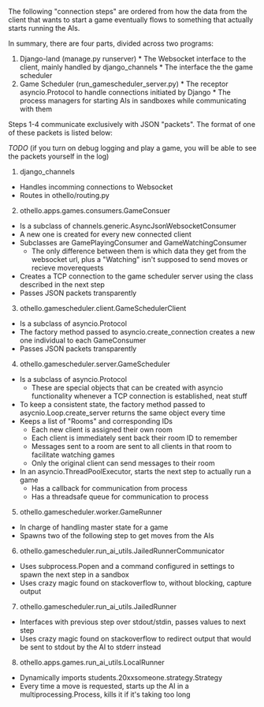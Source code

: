 The following "connection steps" are ordered from how the data from the
client that wants to start a game eventually flows to something that actually
starts running the AIs.

In summary, there are four parts, divided across two programs:
  1. Django-land (manage.py runserver)
    * The Websocket interface to the client, 
mainly handled by django_channels
    * The interface the the game scheduler
  2. Game Scheduler (run_gamescheduler_server.py)
    * The receptor asyncio.Protocol to handle connections initiated by Django
    * The process managers for starting AIs in sandboxes while communicating
      with them

Steps 1-4 communicate exclusively with JSON "packets". The format of one of
these packets is listed below:

*TODO* (if you turn on debug logging and play a game, you will be able to see 
the packets yourself in the log)

1.  django_channels
  * Handles incomming connections to Websocket
  * Routes in othello/routing.py

2. othello.apps.games.consumers.GameConsuer
  * Is a subclass of channels.generic.AsyncJsonWebsocketConsumer
  * A new one is created for every new connected client
  * Subclasses are GamePlayingConsumer and GameWatchingConsumer
    * The only difference between them is which data they get from the 
      websocket url, plus a "Watching" isn't supposed to send moves
      or recieve moverequests
  * Creates a TCP connection to the game scheduler server using the
    class described in the next step
  * Passes JSON packets transparently

3. othello.gamescheduler.client.GameSchedulerClient
  * Is a subclass of asyncio.Protocol
  * The factory method passed to asyncio.create_connection creates a new one
    individual to each GameConsumer
  * Passes JSON packets transparently

4. othello.gamescheduler.server.GameScheduler
  * Is a subclass of asyncio.Protocol
    * These are special objects that can be created with asyncio functionality
      whenever a TCP connection is established, neat stuff
  * To keep a consistent state, the factory method passed to
    asycnio.Loop.create_server returns the same object every time
  * Keeps a list of "Rooms" and corresponding IDs
    * Each new client is assigned their own room
    * Each client is immediately sent back their room ID to remember
    * Messages sent to a room are sent to all clients in that room to
      facilitate watching games
    * Only the original client can send messages to their room
  * In an asyncio.ThreadPoolExecutor, starts the next step to actually
    run a game
    * Has a callback for communication from process
    * Has a threadsafe queue for communication to process

5. othello.gamescheduler.worker.GameRunner
  * In charge of handling master state for a game
  * Spawns two of the following step to get moves from the AIs

6. othello.gamescheduler.run_ai_utils.JailedRunnerCommunicator
  * Uses subprocess.Popen and a command configured in settings to spawn the
    next step in a sandbox
  * Uses crazy magic found on stackoverflow to, without blocking, capture
    output

7. othello.gamescheduler.run_ai_utils.JailedRunner
  * Interfaces with previous step over stdout/stdin, passes values to next step
  * Uses crazy magic found on stackoverflow to redirect output that would be
    sent to stdout by the AI to stderr instead

8. othello.apps.games.run_ai_utils.LocalRunner
  * Dynamically imports students.20xxsomeone.strategy.Strategy
  * Every time a move is requested, starts up the AI in a
    multiprocessing.Process, kills it if it's taking too long

